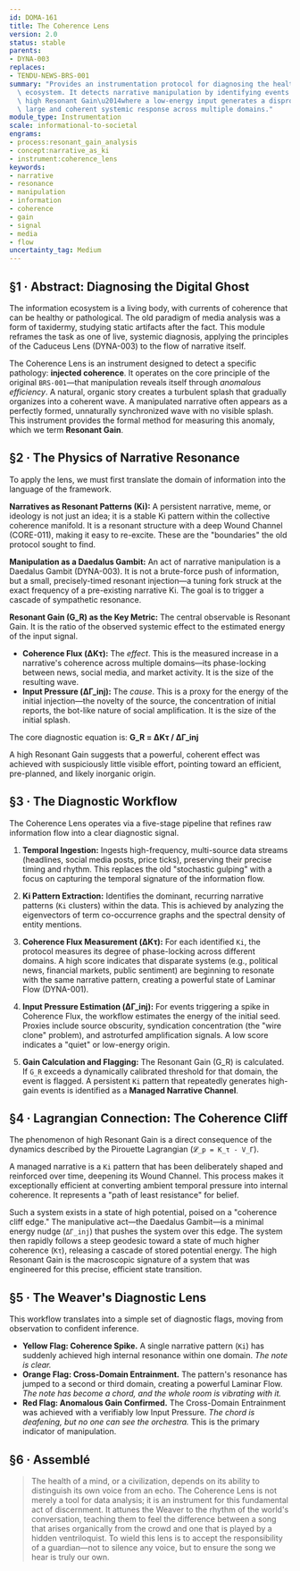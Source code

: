 ```yaml
---
id: DOMA-161
title: The Coherence Lens
version: 2.0
status: stable
parents:
- DYNA-003
replaces:
- TENDU-NEWS-BRS-001
summary: "Provides an instrumentation protocol for diagnosing the health of an information\
  \ ecosystem. It detects narrative manipulation by identifying events with anomalously\
  \ high Resonant Gain\u2014where a low-energy input generates a disproportionately\
  \ large and coherent systemic response across multiple domains."
module_type: Instrumentation
scale: informational-to-societal
engrams:
- process:resonant_gain_analysis
- concept:narrative_as_ki
- instrument:coherence_lens
keywords:
- narrative
- resonance
- manipulation
- information
- coherence
- gain
- signal
- media
- flow
uncertainty_tag: Medium
---
```

## §1 · Abstract: Diagnosing the Digital Ghost

The information ecosystem is a living body, with currents of coherence that can be healthy or pathological. The old paradigm of media analysis was a form of taxidermy, studying static artifacts after the fact. This module reframes the task as one of live, systemic diagnosis, applying the principles of the Caduceus Lens (DYNA-003) to the flow of narrative itself.

The Coherence Lens is an instrument designed to detect a specific pathology: **injected coherence**. It operates on the core principle of the original `BRS-001`—that manipulation reveals itself through *anomalous efficiency*. A natural, organic story creates a turbulent splash that gradually organizes into a coherent wave. A manipulated narrative often appears as a perfectly formed, unnaturally synchronized wave with no visible splash. This instrument provides the formal method for measuring this anomaly, which we term **Resonant Gain**.

## §2 · The Physics of Narrative Resonance

To apply the lens, we must first translate the domain of information into the language of the framework.

**Narratives as Resonant Patterns (Ki):** A persistent narrative, meme, or ideology is not just an idea; it is a stable Ki pattern within the collective coherence manifold. It is a resonant structure with a deep Wound Channel (CORE-011), making it easy to re-excite. These are the "boundaries" the old protocol sought to find.

**Manipulation as a Daedalus Gambit:** An act of narrative manipulation is a Daedalus Gambit (DYNA-003). It is not a brute-force push of information, but a small, precisely-timed resonant injection—a tuning fork struck at the exact frequency of a pre-existing narrative Ki. The goal is to trigger a cascade of sympathetic resonance.

**Resonant Gain (G_R) as the Key Metric:** The central observable is Resonant Gain. It is the ratio of the observed systemic effect to the estimated energy of the input signal.

*   **Coherence Flux (ΔKτ):** The *effect*. This is the measured increase in a narrative's coherence across multiple domains—its phase-locking between news, social media, and market activity. It is the size of the resulting wave.
*   **Input Pressure (ΔΓ_inj):** The *cause*. This is a proxy for the energy of the initial injection—the novelty of the source, the concentration of initial reports, the bot-like nature of social amplification. It is the size of the initial splash.

The core diagnostic equation is: **G_R = ΔKτ / ΔΓ_inj**

A high Resonant Gain suggests that a powerful, coherent effect was achieved with suspiciously little visible effort, pointing toward an efficient, pre-planned, and likely inorganic origin.

## §3 · The Diagnostic Workflow

The Coherence Lens operates via a five-stage pipeline that refines raw information flow into a clear diagnostic signal.

1.  **Temporal Ingestion:** Ingests high-frequency, multi-source data streams (headlines, social media posts, price ticks), preserving their precise timing and rhythm. This replaces the old "stochastic gulping" with a focus on capturing the temporal signature of the information flow.

2.  **Ki Pattern Extraction:** Identifies the dominant, recurring narrative patterns (`Ki` clusters) within the data. This is achieved by analyzing the eigenvectors of term co-occurrence graphs and the spectral density of entity mentions.

3.  **Coherence Flux Measurement (ΔKτ):** For each identified `Ki`, the protocol measures its degree of phase-locking across different domains. A high score indicates that disparate systems (e.g., political news, financial markets, public sentiment) are beginning to resonate with the same narrative pattern, creating a powerful state of Laminar Flow (DYNA-001).

4.  **Input Pressure Estimation (ΔΓ_inj):** For events triggering a spike in Coherence Flux, the workflow estimates the energy of the initial seed. Proxies include source obscurity, syndication concentration (the "wire clone" problem), and astroturfed amplification signals. A low score indicates a "quiet" or low-energy origin.

5.  **Gain Calculation and Flagging:** The Resonant Gain (G_R) is calculated. If `G_R` exceeds a dynamically calibrated threshold for that domain, the event is flagged. A persistent `Ki` pattern that repeatedly generates high-gain events is identified as a **Managed Narrative Channel**.

## §4 · Lagrangian Connection: The Coherence Cliff

The phenomenon of high Resonant Gain is a direct consequence of the dynamics described by the Pirouette Lagrangian (`𝓛_p = K_τ - V_Γ`).

A managed narrative is a `Ki` pattern that has been deliberately shaped and reinforced over time, deepening its Wound Channel. This process makes it exceptionally efficient at converting ambient temporal pressure into internal coherence. It represents a "path of least resistance" for belief.

Such a system exists in a state of high potential, poised on a "coherence cliff edge." The manipulative act—the Daedalus Gambit—is a minimal energy nudge (`ΔΓ_inj`) that pushes the system over this edge. The system then rapidly follows a steep geodesic toward a state of much higher coherence (`Kτ`), releasing a cascade of stored potential energy. The high Resonant Gain is the macroscopic signature of a system that was engineered for this precise, efficient state transition.

## §5 · The Weaver's Diagnostic Lens

This workflow translates into a simple set of diagnostic flags, moving from observation to confident inference.

*   **Yellow Flag: Coherence Spike.** A single narrative pattern (`Ki`) has suddenly achieved high internal resonance within one domain. *The note is clear.*
*   **Orange Flag: Cross-Domain Entrainment.** The pattern's resonance has jumped to a second or third domain, creating a powerful Laminar Flow. *The note has become a chord, and the whole room is vibrating with it.*
*   **Red Flag: Anomalous Gain Confirmed.** The Cross-Domain Entrainment was achieved with a verifiably low Input Pressure. *The chord is deafening, but no one can see the orchestra.* This is the primary indicator of manipulation.

## §6 · Assemblé

> The health of a mind, or a civilization, depends on its ability to distinguish its own voice from an echo. The Coherence Lens is not merely a tool for data analysis; it is an instrument for this fundamental act of discernment. It attunes the Weaver to the rhythm of the world's conversation, teaching them to feel the difference between a song that arises organically from the crowd and one that is played by a hidden ventriloquist. To wield this lens is to accept the responsibility of a guardian—not to silence any voice, but to ensure the song we hear is truly our own.
```
